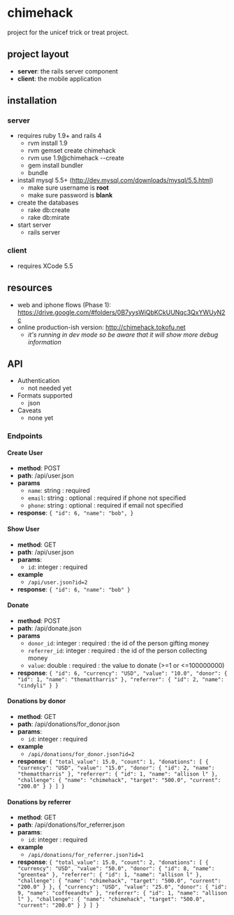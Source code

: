 # chimehack
project for the unicef trick or treat project.

## project layout
* **server**: the rails server component
* **client**: the mobile application

## installation
### server
* requires ruby 1.9+ and rails 4
  * rvm install 1.9
  * rvm gemset create chimehack
  * rvm use 1.9@chimehack --create
  * gem install bundler
  * bundle
* install mysql 5.5+ (http://dev.mysql.com/downloads/mysql/5.5.html)
  * make sure username is **root**
  * make sure password is **blank**
* create the databases
  * rake db:create
  * rake db:mirate
* start server
  * rails server

### client
* requires XCode 5.5

## resources
* web and iphone flows (Phase 1): https://drive.google.com/#folders/0B7yysWiQbKCkUUNqc3QxYWUyN2c
* online production-ish version: http://chimehack.tokofu.net
  * _it's running in dev mode so be aware that it will show more debug information_

## API

* Authentication
  * not needed yet
* Formats supported
  * json
* Caveats
  * none yet

### Endpoints

#### Create User
* **method**: POST
* **path**: /api/user.json
* **params**
  * `name`: string : required
  * `email`: string : optional : required if phone not specified
  * `phone`: string : optional : required if email not specified
* **response**:
`{
  "id": 6,
  "name": "bob",
}`


#### Show User
* **method**: GET
* **path**: /api/user.json
* **params**:
  * `id`: integer : required
* **example**
  * `/api/user.json?id=2`
* **response**:
`{
  "id": 6,
  "name": "bob"
}`

#### Donate
* **method**: POST
* **path**: /api/donate.json
* **params**
  * `donor_id`: integer : required : the id of the person gifting money
  * `referrer_id`: integer : required :  the id of the person collecting money
  * `value`: double : required : the value to donate (>=1 or <=100000000)
* **response**:
`{
  "id": 6,
  "currency": "USD",
  "value": "10.0",
  "donor": {
    "id": 1,
    "name": "themattharris"
  },
  "referrer": {
    "id": 2,
    "name": "cindyli"
  }
}`

#### Donations by donor
* **method**: GET
* **path**: /api/donations/for_donor.json
* **params**:
  * `id`: integer : required
* **example**
  * `/api/donations/for_donor.json?id=2`
* **response**:
`{
  "total_value": 15.0,
  "count": 1,
  "donations": [
    {
      "currency": "USD",
      "value": "15.0",
      "donor": {
        "id": 2,
        "name": "themattharris"
      },
      "referrer": {
        "id": 1,
        "name": "allison l"
      },
      "challenge": {
        "name": "chimehack",
        "target": "500.0",
        "current": "200.0"
      }
    }
  ]
}`


#### Donations by referrer
* **method**: GET
* **path**: /api/donations/for_referrer.json
* **params**:
  * `id`: integer : required
* **example**
  * `/api/donations/for_referrer.json?id=1`
* **response**:
`{
  "total_value": 15.0,
  "count": 2,
  "donations": [
    {
      "currency": "USD",
      "value": "50.0",
      "donor": {
        "id": 8,
        "name": "greentea"
      },
      "referrer": {
        "id": 1,
        "name": "allison l"
      },
      "challenge": {
        "name": "chimehack",
        "target": "500.0",
        "current": "200.0"
      }
    },
    {
      "currency": "USD",
      "value": "25.0",
      "donor": {
        "id": 9,
        "name": "coffeeandtv"
      },
      "referrer": {
        "id": 1,
        "name": "allison l"
      },
      "challenge": {
        "name": "chimehack",
        "target": "500.0",
        "current": "200.0"
      }
    }
  ]
}`

